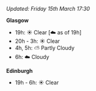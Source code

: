 *Updated: Friday 15th March 17:30*

**Glasgow**

* 19h: :sunny: Clear [:cloud: as of 19h]
* 20h - 3h: :sunny: Clear
* 4h, 5h: :partly_sunny: Partly Cloudy
* 6h: :cloud: Cloudy

**Edinburgh**

* 19h - 6h: :sunny: Clear
